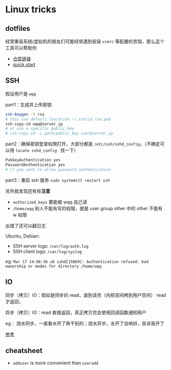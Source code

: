 # Linux tricks
## dotfiles
经常重装系统/虚拟机的朋友们可能经常遇到安装 `vimrc` 等配置的苦恼，那么这个工具可以帮助你 

- [仓库链接](https://github.com/anishathalye/dotbot)
- [quick start](https://www.elliotdenolf.com/blog/bootstrap-your-dotfiles-with-dotbot)

## SSH
假设用户是 `wqq`

part1：生成并上传密钥
```bash
ssh-keygen -t rsa
# this use default loacation ~/.ssh/id_rsa.pub
ssh-copy-id wqq@server_ip 
# or use a specific public_key
# ssh-copy-id -i path/public_key user@server_ip
```

part2：确保密钥登录权限打开，大部分都是 `/etc/ssh/sshd_config`，（不确定可以用 `locate sshd_config
` 找一下）
```bash
PubkeyAuthentication yes
PasswordAuthentication yes
# if you want to allow password authentication
```

part3：重启 ssh 服务 `sudo systemctl restart ssh`

另外我发现还有些**注意**

- `authorized_keys` 要能被 wqq 自己读
- `/home/wqq` 别人不能有写的权限，就是 user group other 中的 other 不能有 w 权限

出错了还可以翻日志

Ubuntu, Debian:

- SSH server logs: `/var/log/auth.log`
- SSH client logs: `/var/log/syslog`

eg: `Mar 17 14:06:36 ub sshd[15869]: Authentication refused: bad ownership or modes for directory /home/wqq`

## IO
同步（拷贝）IO：假如是同步的 read，直到读完（内核空间拷到用户空间） read 才返回，

异步（拷贝）IO：read 直接返回，真正拷贝完会使用回调函数通知用户

eg： 烧水同步，一直看水开了再干别的；烧水异步，水开了会响铃，告诉我开了

[参考](https://www.cyhone.com/articles/reunderstanding-of-non-blocking-io/)


## cheatsheet
- `adduser` is more convenient than `useradd`